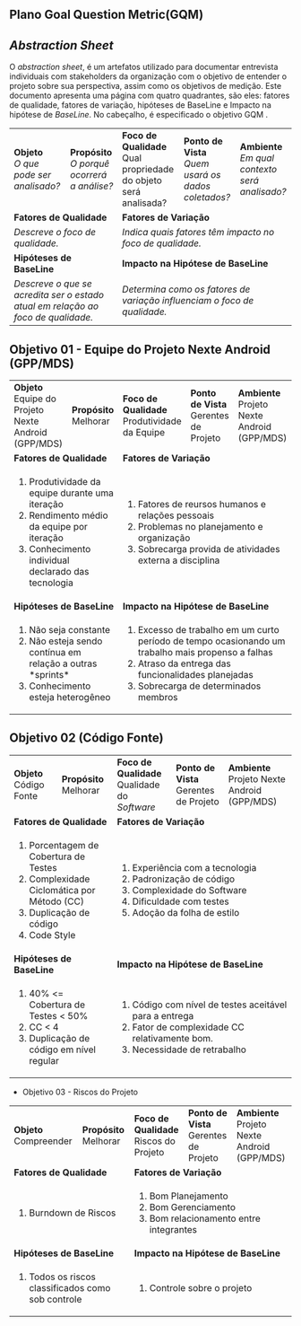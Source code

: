 ## Plano Goal Question Metric(GQM)

## *Abstraction Sheet*

O *abstraction sheet*, é um artefatos utilizado para documentar entrevista individuais com stakeholders da organização com o objetivo de entender o projeto sobre sua perspectiva, assim como os objetivos de medição. Este  documento  apresenta uma  página  com  quatro  quadrantes, são eles: fatores de qualidade, fatores de variação, hipóteses de BaseLine e Impacto na hipótese de *BaseLine*.  No  cabeçalho,  é  especificado  o objetivo GQM .</p>

<table>

<tr>
  <td colspan="2">
  <b>Objeto</b><br>
  <i>O que pode ser analisado?</i>
</td>
  <td>
  <b>Propósito</b><br>
<i>O porquê ocorrerá a análise?</i>
</td>
  <td>
    <b>Foco de Qualidade</b><br>
    </i>Qual propriedade do objeto será analisada?</i>
</td>
  <td>
   <b>Ponto de Vista </b><br>
<i>Quem usará os dados coletados?</i>
</td>
  <td>
<b>Ambiente</b><br>
<i>Em qual contexto será analisado?</i>
</td>
</tr>

<tr>
  <td colspan="3">
  <b>Fatores de Qualidade </b>
</td>
  <td colspan="3">
  <b> Fatores de Variação </b>
  </td>
</tr>

<tr>
  <td colspan="3"><i>Descreve o foco de qualidade. </i></td>
  <td colspan="3"><i> Indica quais fatores têm impacto no foco de qualidade. </i></td>
</tr>

<tr>
  <td colspan="3">
  <b>Hipóteses de BaseLine </b>
</td>
  <td colspan="3">
  <b> Impacto na Hipótese de BaseLine  </b>
  </td>
</tr>

<tr>
  <td colspan="3"><i>Descreve o que se acredita ser o estado atual em relação ao foco de qualidade.</i></td>
  <td colspan="3"><i>Determina como os fatores de variação influenciam o foco de qualidade.</i></td>
</tr>
</table>

## Objetivo 01 - Equipe do Projeto Nexte Android (GPP/MDS)

<table>

<tr>
  <td colspan="2">
  <b>Objeto</b><br>
  Equipe do Projeto Nexte Android (GPP/MDS)
</td>
  <td>
  <b>Propósito</b><br>
Melhorar
</td>
  <td>
    <b>Foco de Qualidade</b><br>
    Produtividade da Equipe
</td>
  <td>
   <b>Ponto de Vista </b><br>
Gerentes de Projeto
</td>
  <td>
<b>Ambiente</b><br>
Projeto Nexte Android (GPP/MDS)
</td>
</tr>

<tr>
  <td colspan="3">
  <b>Fatores de Qualidade </b>
</td>
  <td colspan="3">
  <b> Fatores de Variação </b>
  </td>
</tr>

<tr>
  <td colspan="3">
<ol>
<li>Produtividade da equipe durante uma iteração</li>
<li>Rendimento médio da equipe por iteração</li>
<li>Conhecimento individual declarado das tecnologia</li>

<ol>
</td>
  <td colspan="3">
<ol>
<li>Fatores de reursos humanos e relações pessoais</li>
<li>Problemas no planejamento e organização</li>
<li>Sobrecarga provida de atividades externa a disciplina</li>

</ol>
</td>
</tr>

<tr>
  <td colspan="3">
  <b>Hipóteses de BaseLine </b>
</td>
  <td colspan="3">
  <b> Impacto na Hipótese de BaseLine  </b>
  </td>
</tr>

<tr>
  <td colspan="3">
<ol>
<li>Não seja constante</li>
<li> Não esteja sendo contínua em relação a outras *sprints*</li>
<li>Conhecimento esteja heterogêneo</li>

</ol>
</td>
  <td colspan="3">
<ol>
<li>Excesso de trabalho em um curto período de tempo ocasionando um trabalho mais propenso a falhas</li>
<li>Atraso da entrega das funcionalidades planejadas</li>
<li>Sobrecarga de determinados membros</li>

</ol>
</td>
</tr>
</table>

## Objetivo 02 (Código Fonte)

<table>

<tr>
  <td colspan="2">
  <b>Objeto</b><br>
 Código Fonte
</td>
  <td>
  <b>Propósito</b><br>
Melhorar
</td>
  <td>
    <b>Foco de Qualidade</b><br>
    Qualidade do <i>Software</i>
</td>
  <td>
   <b>Ponto de Vista </b><br>
Gerentes de Projeto
</td>
  <td>
<b>Ambiente</b><br>
Projeto Nexte Android (GPP/MDS)
</td>
</tr>

<tr>
  <td colspan="3">
  <b>Fatores de Qualidade </b>
</td>
  <td colspan="3">
  <b> Fatores de Variação </b>
  </td>
</tr>

<tr>
  <td colspan="3">
<ol>
<li>Porcentagem de Cobertura de Testes</li>
<li>Complexidade Ciclomática por Método (CC)</li>
<li>Duplicação de código</li>
<li>Code Style</li>

<ol>
</td>
  <td colspan="3">
<ol>
<li>Experiência com a tecnologia</li>
<li>Padronização de código</li>
<li>Complexidade do Software</li>
<li>Dificuldade com testes</li>
<li>Adoção da folha de estilo</li>

</ol>
</td>
</tr>

<tr>
  <td colspan="3">
  <b>Hipóteses de BaseLine </b>
</td>
  <td colspan="3">
  <b> Impacto na Hipótese de BaseLine  </b>
  </td>
</tr>

<tr>
  <td colspan="3">
<ol>
<li>40% <= Cobertura de Testes < 50%</li>
<li>CC < 4</li>
<li>Duplicação de código em nível regular</li>

</ol>
</td>
  <td colspan="3">
<ol>
<li>Código com nível de testes aceitável para a entrega</li>
<li>Fator de complexidade CC relativamente bom.</li>
<li>Necessidade de retrabalho</li>

</ol>
</td>
</tr>
</table>

* Objetivo 03 - Riscos do Projeto

<table>

<tr>
  <td colspan="2">
  <b>Objeto</b><br>
 Compreender
</td>
  <td>
  <b>Propósito</b><br>
Melhorar
</td>
  <td>
    <b>Foco de Qualidade</b><br>
    Riscos do Projeto
</td>
  <td>
   <b>Ponto de Vista </b><br>
Gerentes de Projeto
</td>
  <td>
<b>Ambiente</b><br>
Projeto Nexte Android (GPP/MDS)
</td>
</tr>

<tr>
  <td colspan="3">
  <b>Fatores de Qualidade </b>
</td>
  <td colspan="3">
  <b> Fatores de Variação </b>
  </td>
</tr>

<tr>
  <td colspan="3">
<ol>
<li>Burndown de Riscos</li>


<ol>
</td>
  <td colspan="3">
<ol>
<li>Bom Planejamento</li>
<li>Bom Gerenciamento</li>
<li>Bom relacionamento entre integrantes</li>

</ol>
</td>
</tr>

<tr>
  <td colspan="3">
  <b>Hipóteses de BaseLine </b>
</td>
  <td colspan="3">
  <b> Impacto na Hipótese de BaseLine  </b>
  </td>
</tr>

<tr>
  <td colspan="3">
<ol>
<li>Todos os riscos classificados como sob controle</li>

</ol>
</td>
  <td colspan="3">
<ol>
<li>Controle sobre o projeto</li>

</ol>
</td>
</tr>
</table>
